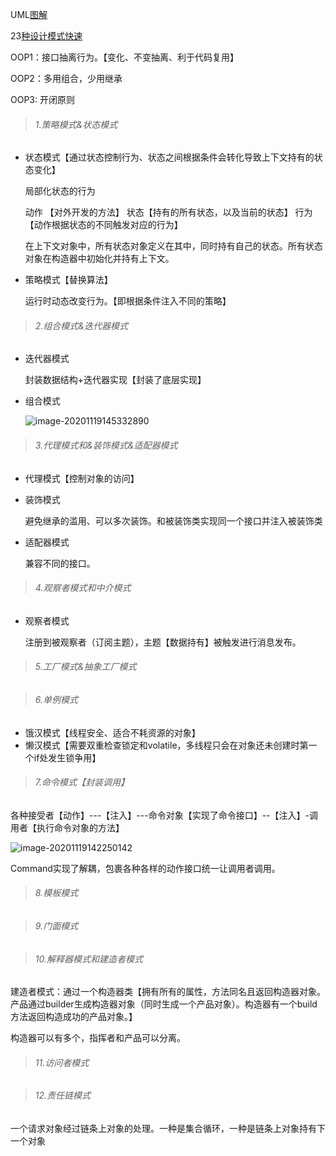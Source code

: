 UML[图解](https://www.cnblogs.com/youxin/archive/2013/05/11/3072858.html)

23[种设计模式快速](https://www.cnblogs.com/steffen/p/11400509.html)

OOP1：接口抽离行为。【变化、不变抽离、利于代码复用】

OOP2：多用组合，少用继承

OOP3:   开闭原则

> ###### 1.策略模式&状态模式

- 状态模式【通过状态控制行为、状态之间根据条件会转化导致上下文持有的状态变化】

    局部化状态的行为   

     动作 【对外开发的方法】      状态【持有的所有状态，以及当前的状态】     行为【动作根据状态的不同触发对应的行为】

  在上下文对象中，所有状态对象定义在其中，同时持有自己的状态。所有状态对象在构造器中初始化并持有上下文。

- 策略模式【替换算法】

    运行时动态改变行为。【即根据条件注入不同的策略】

> ###### 2.组合模式&迭代器模式

- 迭代器模式

    封装数据结构+迭代器实现【封装了底层实现】

- 组合模式

    ![image-20201119145332890](https://gitee.com/workerbo/gallery/raw/master/2020/image-20201119145332890.png)

> ###### 3.代理模式和&装饰模式&适配器模式

- 代理模式【控制对象的访问】

- 装饰模式

     避免继承的滥用、可以多次装饰。和被装饰类实现同一个接口并注入被装饰类

- 适配器模式

     兼容不同的接口。

> ###### 4.观察者模式和中介模式

- 观察者模式

  注册到被观察者（订阅主题），主题【数据持有】被触发进行消息发布。

> ###### 5.工厂模式&抽象工厂模式



> ###### 6.单例模式

- 饿汉模式【线程安全、适合不耗资源的对象】
- 懒汉模式【需要双重检查锁定和volatile，多线程只会在对象还未创建时第一个if处发生锁争用】

> ###### 7.命令模式【封装调用】

各种接受者【动作】---【注入】---命令对象【实现了命令接口】--【注入】-调用者【执行命令对象的方法】

![image-20201119142250142](https://gitee.com/workerbo/gallery/raw/master/2020/image-20201119142250142.png)

Command实现了解耦，包裹各种各样的动作接口统一让调用者调用。

> ###### 8.模板模式

> ###### 9.门面模式

> ###### 10.解释器模式和建造者模式

建造者模式：通过一个构造器类【拥有所有的属性，方法同名且返回构造器对象。产品通过builder生成构造器对象（同时生成一个产品对象）。构造器有一个build方法返回构造成功的产品对象。】

构造器可以有多个，指挥者和产品可以分离。

> ###### 11.访问者模式

> ###### 12.责任链模式

一个请求对象经过链条上对象的处理。一种是集合循环，一种是链条上对象持有下一个对象